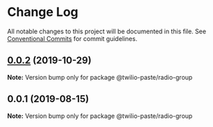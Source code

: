 # Change Log

All notable changes to this project will be documented in this file.
See [Conventional Commits](https://conventionalcommits.org) for commit guidelines.

## [0.0.2](https://github.com/twilio-labs/paste/compare/@twilio-paste/radio-group@0.0.1...@twilio-paste/radio-group@0.0.2) (2019-10-29)

**Note:** Version bump only for package @twilio-paste/radio-group





## 0.0.1 (2019-08-15)

**Note:** Version bump only for package @twilio-paste/radio-group

